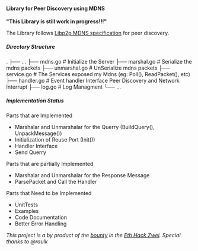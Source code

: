 #### Library for Peer Discovery using MDNS

<b>"This Library is still work in progress!!!"</b>

The Library follows [Libp2p MDNS specification](https://github.com/libp2p/specs/blob/master/discovery/mdns.md) for peer discovery. 

##### Directory Structure

.
├── ...
├── mdns.go                      # Initialize the Server
├── marshal.go                   # Serialize the mdns packets
├── unmarshal.go                 # UnSerialize mdns packets
├── service.go                   # The Services exposed my Mdns (eg: Poll(), ReadPacket(), etc)
├── handler.go                   # Event handler Interface Peer Discovery and Network Interrupt
├── log.go                       # Log Managment
└── ...

##### Implementation Status

Parts that are Implemented 

*   Marshalar and Unmarshalar for the Querry (BuildQuery(), UnpackMessage())
*   Initialization of Reuse Port (Init())
*   Handler Interface
*   Send Querry

Parts that are partially Implemented

*   Marshalar and Unmarshalar for the Response Message
*   ParsePacket and Call the Handler

Parts that Need to be Implemented 

*   UnitTests
*   Examples
*   Code Documentation
*   Better Error Handling

<i>This project is a by product of the [bounty](https://github.com/ethberlinzwei/Bounties/issues/19) in the [Eth Hack Zwei](https://github.com/ethberlinzwei/KnowledgeBase). Special thanks to @raulk </i>
